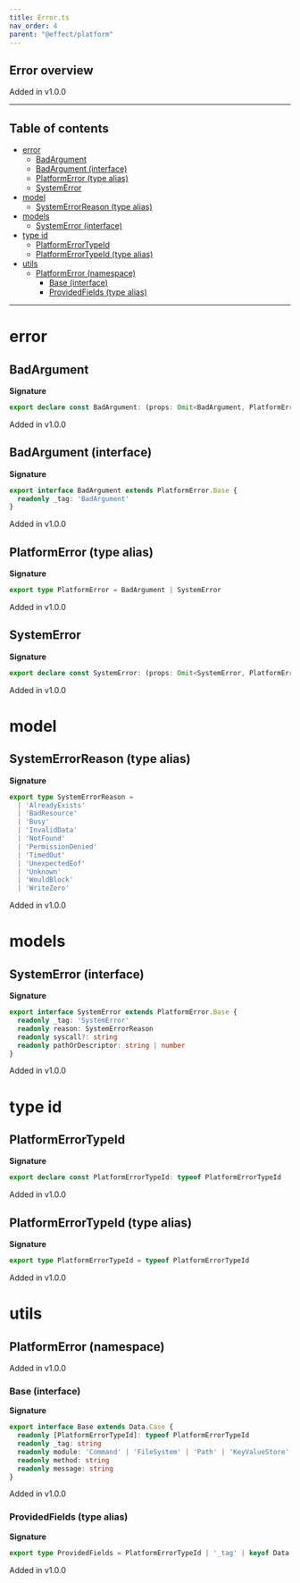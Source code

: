 ```yaml
---
title: Error.ts
nav_order: 4
parent: "@effect/platform"
---
```


## Error overview

Added in v1.0.0

---

<h2 class="text-delta">Table of contents</h2>

- [error](#error)
  - [BadArgument](#badargument)
  - [BadArgument (interface)](#badargument-interface)
  - [PlatformError (type alias)](#platformerror-type-alias)
  - [SystemError](#systemerror)
- [model](#model)
  - [SystemErrorReason (type alias)](#systemerrorreason-type-alias)
- [models](#models)
  - [SystemError (interface)](#systemerror-interface)
- [type id](#type-id)
  - [PlatformErrorTypeId](#platformerrortypeid)
  - [PlatformErrorTypeId (type alias)](#platformerrortypeid-type-alias)
- [utils](#utils)
  - [PlatformError (namespace)](#platformerror-namespace)
    - [Base (interface)](#base-interface)
    - [ProvidedFields (type alias)](#providedfields-type-alias)

---

# error

## BadArgument

**Signature**

```ts
export declare const BadArgument: (props: Omit<BadArgument, PlatformError.ProvidedFields>) => BadArgument
```

Added in v1.0.0

## BadArgument (interface)

**Signature**

```ts
export interface BadArgument extends PlatformError.Base {
  readonly _tag: 'BadArgument'
}
```

Added in v1.0.0

## PlatformError (type alias)

**Signature**

```ts
export type PlatformError = BadArgument | SystemError
```

Added in v1.0.0

## SystemError

**Signature**

```ts
export declare const SystemError: (props: Omit<SystemError, PlatformError.ProvidedFields>) => SystemError
```

Added in v1.0.0

# model

## SystemErrorReason (type alias)

**Signature**

```ts
export type SystemErrorReason =
  | 'AlreadyExists'
  | 'BadResource'
  | 'Busy'
  | 'InvalidData'
  | 'NotFound'
  | 'PermissionDenied'
  | 'TimedOut'
  | 'UnexpectedEof'
  | 'Unknown'
  | 'WouldBlock'
  | 'WriteZero'
```

Added in v1.0.0

# models

## SystemError (interface)

**Signature**

```ts
export interface SystemError extends PlatformError.Base {
  readonly _tag: 'SystemError'
  readonly reason: SystemErrorReason
  readonly syscall?: string
  readonly pathOrDescriptor: string | number
}
```

Added in v1.0.0

# type id

## PlatformErrorTypeId

**Signature**

```ts
export declare const PlatformErrorTypeId: typeof PlatformErrorTypeId
```

Added in v1.0.0

## PlatformErrorTypeId (type alias)

**Signature**

```ts
export type PlatformErrorTypeId = typeof PlatformErrorTypeId
```

Added in v1.0.0

# utils

## PlatformError (namespace)

Added in v1.0.0

### Base (interface)

**Signature**

```ts
export interface Base extends Data.Case {
  readonly [PlatformErrorTypeId]: typeof PlatformErrorTypeId
  readonly _tag: string
  readonly module: 'Command' | 'FileSystem' | 'Path' | 'KeyValueStore'
  readonly method: string
  readonly message: string
}
```

Added in v1.0.0

### ProvidedFields (type alias)

**Signature**

```ts
export type ProvidedFields = PlatformErrorTypeId | '_tag' | keyof Data.Case
```

Added in v1.0.0
